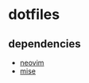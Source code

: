 # dotfiles

## dependencies

- [neovim](https://github.com/neovim/neovim)
- [mise](https://github.com/jdx/mise)
